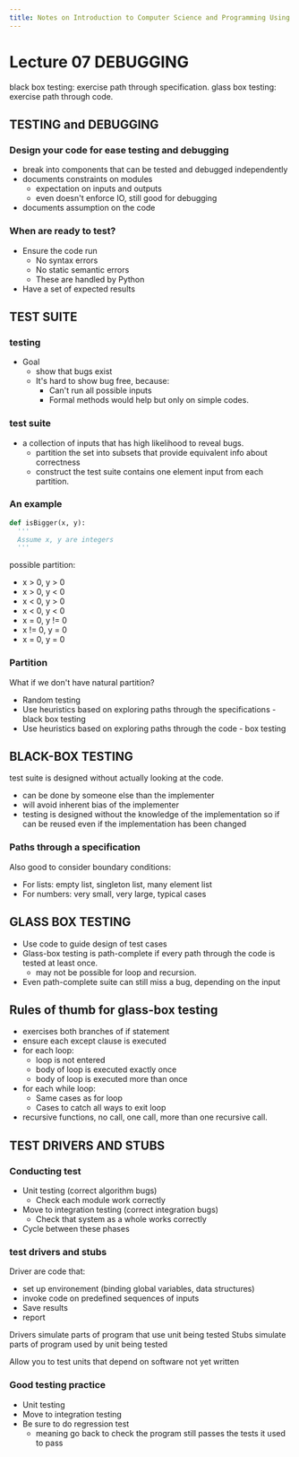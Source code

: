 ```yaml
---
title: Notes on Introduction to Computer Science and Programming Using Python
---
```


# Lecture 07 DEBUGGING

black box testing: exercise path through specification.
glass box testing: exercise path through code.

## TESTING and DEBUGGING

### Design your code for ease testing and debugging

* break into components that can be tested and debugged independently
* documents constraints on modules
    * expectation on inputs and outputs
    * even doesn't enforce IO, still good for debugging
* documents assumption on the code

### When are ready to test?

* Ensure the code run
    * No syntax errors
    * No static semantic errors
    * These are handled by Python
* Have a set of expected results

## TEST SUITE

### testing

* Goal
    * show that bugs exist
    * It's hard to show bug free, because:
        * Can't run all possible inputs
        * Formal methods would help but only on simple codes.

### test suite

* a collection of inputs that has high likelihood to reveal bugs.
    * partition the set into subsets that provide equivalent info about correctness
    * construct the test suite contains one element input from each partition.

### An example

```python
def isBigger(x, y):
  '''
  Assume x, y are integers
  '''
```

possible partition:

* x > 0, y > 0
* x > 0, y < 0
* x < 0, y > 0
* x < 0, y < 0
* x = 0, y != 0
* x != 0, y = 0
* x = 0, y = 0

### Partition

What if we don't have natural partition?

* Random testing
* Use heuristics based on exploring paths through the specifications - black box
testing
* Use heuristics based on exploring paths through the code - box testing

## BLACK-BOX TESTING

test suite is designed without actually looking at the code.

* can be done by someone else than the implementer
* will avoid inherent bias of the implementer
* testing is designed without the knowledge of the implementation so if can be
reused even if the implementation has been changed

### Paths through a specification

Also good to consider boundary conditions:

* For lists: empty list, singleton list, many element list
* For numbers: very small, very large, typical cases

## GLASS BOX TESTING

* Use code to guide design of test cases
* Glass-box testing is path-complete if every path through the code is tested at
least once.
    * may not be possible for loop and recursion.
* Even path-complete suite can still miss a bug, depending on the input

## Rules of thumb for glass-box testing

* exercises both branches of if statement
* ensure each except clause is executed
* for each loop:
    * loop is not entered
    * body of loop is executed exactly once
    * body of loop is executed more than once
* for each while loop:
    * Same cases as for loop
    * Cases to catch all ways to exit loop
* recursive functions, no call, one call, more than one recursive call.

## TEST DRIVERS AND STUBS

### Conducting test

* Unit testing (correct algorithm bugs)
    * Check each module work correctly
* Move to integration testing (correct integration bugs)
    * Check that system as a whole works correctly
* Cycle between these phases

### test drivers and stubs

Driver are code that:

* set up environement (binding global variables, data structures)
* invoke code on predefined sequences of inputs
* Save results
* report

Drivers simulate parts of program that use unit being tested
Stubs simulate parts of program used by unit being tested

Allow you to test units that depend on software not yet written

### Good testing practice

* Unit testing
* Move to integration testing
* Be sure to do regression test
    * meaning go back to check the program still passes the tests it used to
    pass
